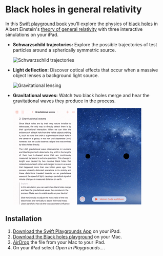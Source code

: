 # Black holes in general relativity

In this [Swift playground book](http://www.apple.com/swift/playgrounds/) you’ll explore the physics of [black holes](https://en.wikipedia.org/wiki/Black_hole) in Albert Einstein's [theory of general relativity](https://en.wikipedia.org/wiki/General_relativity) with three interactive simulations on your iPad.

- **Schwarzschild trajectories:** Explore the possible trajectories of test particles around a spherically symmetric source.

  ![Schwarzschild trajectories](Images/trajectories.gif)

- **Light deflection:** Discover optical effects that occur when a massive object lenses a background light source.

  ![Gravitational lensing](Images/lensing.gif)

- **Gravitational waves:** Watch two black holes merge and hear the gravitational waves they produce in the process.

  ![Gravitational waves](Images/waves.gif)


## Installation

1. [Download the Swift Playgrounds App](https://itunes.apple.com/WebObjects/MZStore.woa/wa/viewSoftware?id=908519492&mt=8&ls=1) on your iPad.
2. [Download the Black holes playground](https://github.com/knly/black-holes-playground/raw/master/dist/Black%20holes.playgroundbook.zip) on your Mac.
3. [AirDrop](https://support.apple.com/en-us/HT203106) the file from your Mac to your iPad.
4. On your iPad select _Open in Playgrounds..._.
